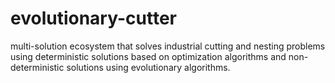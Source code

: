 # evolutionary-cutter
multi-solution ecosystem that solves industrial cutting and nesting problems using deterministic solutions based on optimization algorithms and non-deterministic solutions using evolutionary algorithms.
